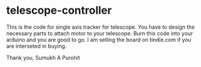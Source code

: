 # telescope-controller
This is the code for single axis tracker for telescope. You have to design the necessary parts to attach motor to your telescope. Burn this code into your arduino and you are good to go. I am selling the board on tindie.com if you are interseted in buying.

Thank you,
Sumukh A Purohit
